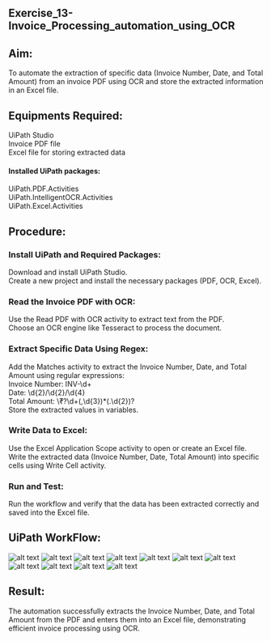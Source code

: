 ## Exercise_13-Invoice_Processing_automation_using_OCR

## Aim:

To automate the extraction of specific data (Invoice Number, Date, and Total Amount) from an invoice PDF using OCR and store the extracted information in an Excel file.

## Equipments Required:

UiPath Studio<br>
Invoice PDF file<br>
Excel file for storing extracted data<br>

#### Installed UiPath packages:

UiPath.PDF.Activities<br>
UiPath.IntelligentOCR.Activities<br>
UiPath.Excel.Activities<br>

## Procedure:

### Install UiPath and Required Packages:

Download and install UiPath Studio.<br>
Create a new project and install the necessary packages (PDF, OCR, Excel).<br>

### Read the Invoice PDF with OCR:

Use the Read PDF with OCR activity to extract text from the PDF.<br>
Choose an OCR engine like Tesseract to process the document.<br>

### Extract Specific Data Using Regex:

Add the Matches activity to extract the Invoice Number, Date, and Total Amount using regular expressions:<br>
Invoice Number: INV-\d+<br>
Date: \d{2}/\d{2}/\d{4}<br>
Total Amount: \₹?\d+(,\d{3})\*(\.\d{2})?<br>
Store the extracted values in variables.<br>

### Write Data to Excel:

Use the Excel Application Scope activity to open or create an Excel file.<br>
Write the extracted data (Invoice Number, Date, Total Amount) into specific cells using Write Cell activity.<br>

### Run and Test:

Run the workflow and verify that the data has been extracted correctly and saved into the Excel file.

## UiPath WorkFlow:

![alt text](<Screenshot 2024-10-12 201545.png>)
![alt text](<Screenshot 2024-10-12 202115.png>)
![alt text](<Screenshot 2024-10-12 203238.png>)
![alt text](<Screenshot 2024-10-12 203929.png>)
![alt text](<Screenshot 2024-10-12 204423.png>)
![alt text](<Screenshot 2024-10-12 204452.png>)
![alt text](<Screenshot 2024-10-12 204606.png>)
![alt text](<Screenshot 2024-10-12 205632.png>)
![alt text](<Screenshot 2024-10-12 205752.png>)
![alt text](<Screenshot 2024-10-12 205924.png>)
![alt text](<Screenshot 2024-10-12 210327.png>)

## Result:

The automation successfully extracts the Invoice Number, Date, and Total Amount from the PDF and enters them into an Excel file, demonstrating efficient invoice processing using OCR.
